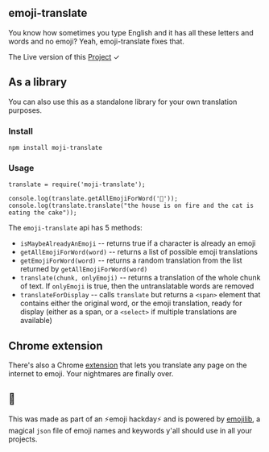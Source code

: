 ## emoji-translate

You know how sometimes you type English and it has all these letters and words and no emoji? Yeah, emoji-translate fixes that.

The Live version of this [Project](http://meowni.ca/emoji-translate) ✓

## As a library

You can also use this as a standalone library for your own translation purposes.

### Install

```
npm install moji-translate
```

### Usage

```
translate = require('moji-translate');

console.log(translate.getAllEmojiForWord('👀'));
console.log(translate.translate("the house is on fire and the cat is eating the cake"));

```

The `emoji-translate` api has 5 methods:

- `isMaybeAlreadyAnEmoji` -- returns true if a character is already an emoji
- `getAllEmojiForWord(word)` -- returns a list of possible emoji translations
- `getEmojiForWord(word)` -- returns a random translation from the list
  returned by `getAllEmojiForWord(word)`
- `translate(chunk, onlyEmoji)` -- returns a translation of the whole chunk of text. If `onlyEmoji` is true, then the untranslatable words are removed
- `translateForDisplay` -- calls `translate` but returns a `<span>` element that contains either the original word, or the emoji translation, ready for display (either as a span, or a `<select>` if multiple translations are
  available)

## Chrome extension

There's also a Chrome [extension](https://chrome.google.com/webstore/detail/emoji-translate/kkkfndlpdajmbgofkidemhkjoinhmojl) that lets you translate any page on the internet to emoji. Your nightmares are finally over.

## 💪

This was made as part of an ⚡️emoji hackday⚡️ and is powered by [emojilib](https://github.com/muan/emojilib), a magical `json` file of emoji names and keywords y'all should use in all your projects.
